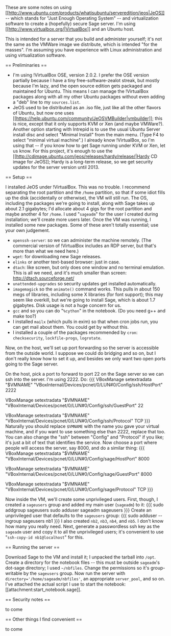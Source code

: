 These are some notes on using [[http://www.ubuntu.com/products/whatisubuntu/serveredition/jeos|JeOS]] -- which stands for "Just Enough Operating System" -- and virtualization software to create a (hopefully) secure Sage server. I'm using [[http://www.virtualbox.org/|VirtualBox]] and an Ubuntu host.

This is intended for a server that you build and administer yourself; it's not the same as the VMWare image we distribute, which is intended "for the masses". I'm assuming you have experience with Linux administration and using virtualization software.

== Preliminaries ==

  * I'm using !VirtualBox OSE, version 2.0.2. I prefer the OSE version partially because I have a tiny free-software-zealot streak, but mostly because I'm lazy, and the open source edition gets packaged and maintained for Ubuntu. This means I can manage the !VirtualBox packages along with all my other Ubuntu packages without even adding a "deb" line to my `sources.list`.
  * JeOS used to be distributed as an .iso file, just like all the other flavors of Ubuntu, but now one uses [[https://help.ubuntu.com/community/JeOSVMBuilder|vmbuilder]]; this is nice, except that it only supports KVM or Xen (and maybe VMWare?). Another option starting with Intrepid is to use the usual Ubuntu Server install disc and select "Minimal Install" from the main menu. (Type F4 to select "minimal virtual machine".) I already know !VirtualBox, so I'm using that -- if you know how to get Sage running under KVM or Xen, let us know. For this project, it's enough to use the [[http://cdimage.ubuntu.com/jeos/releases/hardy/release/|Hardy CD image for JeOS]]; Hardy is a long-term release, so we get security updates for the server version until 2013.

== Setup ==

I installed JeOS under !VirtualBox. This was no trouble. I recommend separating the root partition and the `/home` partition, so that if some idiot fills up the disk (accidentally or otherwise), the VM will still run. The OS, including the packages we're going to install, along with Sage takes up about 2.1 gigabytes; I'd allocate about 4 gigs for the root partition and maybe another 4 for `/home`. I used "`sageadm`" for the user I created during installation; we'll create more users later. Once the VM was running, I installed some new packages. Some of these aren't totally essential; use your own judgement.

  * `openssh-server`: so we can administer the machine remotely. (The commercial version of !VirtualBox includes an RDP server, but that's more than what we need here.)
  * `wget`: for downloading new Sage releases.
  * `elinks` or another text-based browser: just in case.
  * `dtach`: like screen, but only does one window and no terminal emulation. This is all we need, and it's much smaller than screen: http://dtach.sourceforge.net/
  * `unattended-upgrades` so security updates get installed automatically.
  * `imagemagick` so the `animate()` command works. This pulls in about 150 megs of libraries, including some X libraries (for font support); this may seem like overkill, but we're going to install Sage, which is about 1.7 gigabytes. Disk usage is not a huge concern for us.
  * `gcc` and so you can do "`%cython`" in the notebook. (Do you need g++ and make too?)
  * I installed `mailx` (which pulls in exim) so that when cron jobs run, you can get mail about them. You could get by without this.
  * I installed a couple of the packages recommended by `cron`: `checksecurity`, `lockfile-progs`, `logrotate`.

Now, on the host, we'll set up port forwarding so the server is accessible from the outside world. I suppose we could do bridging and so on, but I don't really know how to set it up, and besides we only want two open ports going to the Sage server.

On the host, pick a port to forward to port 22 on the Sage server so we can ssh into the server. I'm using 2222. Do:
{{{
VBoxManage setextradata "$VMNAME" "VBoxInternal/Devices/pcnet/0/LUN#0/Config/ssh/HostPort" 2222

VBoxManage setextradata "$VMNAME" "VBoxInternal/Devices/pcnet/0/LUN#0/Config/ssh/GuestPort" 22

VBoxManage setextradata "$VMNAME" "VBoxInternal/Devices/pcnet/0/LUN#0/Config/ssh/Protocol" TCP
}}}
Naturally you should replace `$VMNAME` with the name you gave your virtual machine, and if you want to use something else than 2222, replace that too. You can also change the "ssh" between "Config" and "Protocol" if you like; it's just a bit of text that identifies the service. Now choose a port where people will access the server, say 8000, and do a similar thing:
{{{
VBoxManage setextradata "$VMNAME" "VBoxInternal/Devices/pcnet/0/LUN#0/Config/sage/HostPort" 8000

VBoxManage setextradata "$VMNAME" "VBoxInternal/Devices/pcnet/0/LUN#0/Config/sage/GuestPort" 8000

VBoxManage setextradata "$VMNAME" "VBoxInternal/Devices/pcnet/0/LUN#0/Config/sage/Protocol" TCP
}}}

Now inside the VM, we'll create some unprivileged users. First, though, I created a `sageusers` group and added my main user (`sageadm`) to it:
{{{
sudo addgroup sageusers
sudo adduser sageadm sageusers
}}}
Create an unprivileged user that defaults to the `sageusers` group:
{{{
sudo adduser --ingroup sageusers nb1
}}}
I also created `nb2`, `nb3`, `nb4`, and `nb5`. I don't know how many you really need. Next, generate a passwordless ssh key as the `sageadm` user and copy it to all the unprivileged users; it's convenient to use "`ssh-copy-id nb1@localhost`" for this.

== Running the server ==

Download Sage to the VM and install it; I unpacked the tarball into `/opt`. Create a directory for the notebook files -- this must be outside `sageadm`'s dot-sage directory; I used `~/nbfiles`. Change the permissions so it's group-writable by the `sageusers` group. Now run the server with `directory='/home/sageadm/nbfiles'`, an appropriate `server_pool`, and so on. I've attached the actual script I use to start the notebook: [[attachment:start_notebook.sage]].

== Security notes ==

to come

== Other things I find convenient ==

to come
